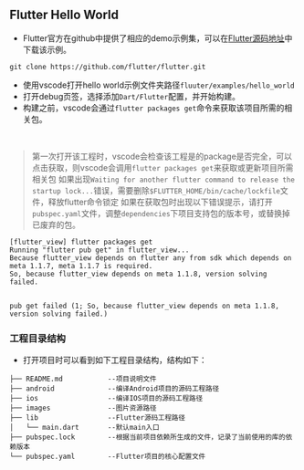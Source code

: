 ## Flutter Hello World
- Flutter官方在github中提供了相应的demo示例集，可以在[Flutter源码地址](https://github.com/flutter/flutter.git)中下载该示例。


```
git clone https://github.com/flutter/flutter.git
```
- 使用vscode打开hello world示例文件夹路径`fluuter/examples/hello_world`
- 打开debug页签，选择添加`Dart/Flutter`配置，并开始构建。
- 构建之前，vscode会通过`flutter packages get`命令来获取该项目所需的相关包。


</br>


> 第一次打开该工程时，vscode会检查该工程是的package是否完全，可以点击获取，则vscode会调用`flutter packages get`来获取或更新项目所需相关包
> 如果出现`Waiting for another flutter command to release the startup lock...`错误，需要删除`$FLUTTER_HOME/bin/cache/lockfile`文件，释放flutter命令锁定
>如果在获取包时出现以下错误提示，请打开`pubspec.yaml`文件，调整`dependencies`下项目支持包的版本号，或替换掉已废弃的包。
```
[flutter_view] flutter packages get
Running "flutter pub get" in flutter_view...                    
Because flutter_view depends on flutter any from sdk which depends on meta 1.1.7, meta 1.1.7 is required.
So, because flutter_view depends on meta 1.1.8, version solving failed.


pub get failed (1; So, because flutter_view depends on meta 1.1.8, version solving failed.)
```


### 工程目录结构


- 打开项目时可以看到如下工程目录结构，结构如下：


```
├── README.md           --项目说明文件
├── android             --编译Android项目的源码工程路径
├── ios                 --编译IOS项目的源码工程路径
├── images              --图片资源路径
├── lib                 --Flutter源码工程路径
│   └── main.dart       --默认main入口
├── pubspec.lock        --根据当前项目依赖所生成的文件，记录了当前使用的库的依赖版本
└── pubspec.yaml        --Flutter项目的核心配置文件
```